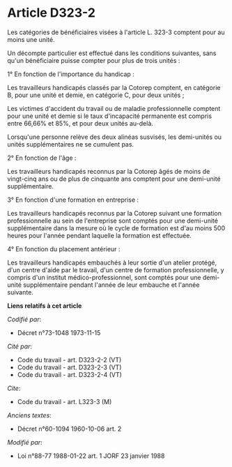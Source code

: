 # Article D323-2

Les catégories de bénéficiaires visées à l'article L. 323-3 comptent pour au moins une unité.

Un décompte particulier est effectué dans les conditions suivantes, sans qu'un bénéficiaire puisse compter pour plus de trois
unités :

1° En fonction de l'importance du handicap :

Les travailleurs handicapés classés par la Cotorep comptent, en catégorie B, pour une unité et demie, en catégorie C, pour
deux unités ;

Les victimes d'accident du travail ou de maladie professionnelle comptent pour une unité et demie si le taux d'incapacité
permanente est compris entre 66,66% et 85%, et pour deux unités au-delà.

Lorsqu'une personne relève des deux alinéas susvisés, les demi-unités ou unités supplémentaires ne se cumulent pas.

2° En fonction de l'âge :

Les travailleurs handicapés reconnus par la Cotorep âgés de moins de vingt-cinq ans ou de plus de cinquante ans comptent pour
une demi-unité supplémentaire.

3° En fonction d'une formation en entreprise :

Les travailleurs handicapés reconnus par la Cotorep suivant une formation professionnelle au sein de l'entreprise sont
comptés pour une demi-unité supplémentaire dans la mesure où le cycle de formation est d'au moins 500 heures pour l'année
pendant laquelle la formation est effectuée.

4° En fonction du placement antérieur :

Les travailleurs handicapés embauchés à leur sortie d'un atelier protégé, d'un centre d'aide par le travail, d'un centre de
formation professionnelle, y compris d'un institut médico-professionnel, sont comptés pour une demi-unité supplémentaire
pendant l'année de leur embauche et l'année suivante.

**Liens relatifs à cet article**

_Codifié par_:

  - Décret n°73-1048 1973-11-15

_Cité par_:

  - Code du travail - art. D323-2-2 (VT)
  - Code du travail - art. D323-2-3 (VT)
  - Code du travail - art. D323-2-4 (VT)

_Cite_:

  - Code du travail - art. L323-3 (M)

_Anciens textes_:

  - Décret n°60-1094 1960-10-06 art. 2

_Modifié par_:

  - Loi n°88-77 1988-01-22 art. 1 JORF 23 janvier 1988
